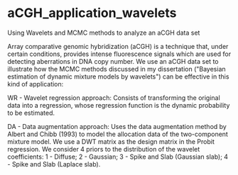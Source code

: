 # aCGH_application_wavelets
Using Wavelets and MCMC methods to analyze an aCGH data set

Array comparative genomic hybridization (aCGH) is a technique that, under certain conditions,
provides intense fluorescence signals which are used for detecting aberrations in DNA copy number.
We use an aCGH data set to illustrate how the MCMC methods discussed in my dissertation ("Bayesian 
estimation of dynamic mixture models by wavelets") can be effective in this kind of application:

WR - Wavelet regression approach: Consists of transforming the original data into a regression,
whose regression function is the dynamic probability to be estimated. 

DA - Data augmentation approach: Uses the data augmentation method by Albert and Chibb (1993)
to model the allocation data of the two-component mixture model. We use a DWT matrix as the
design matrix in the Probit regression. We consider 4 priors to the distribution of the wavelet
coefficients:
1 - Diffuse;
2 - Gaussian;
3 - Spike and Slab (Gaussian slab);
4 - Spike and Slab (Laplace slab).


